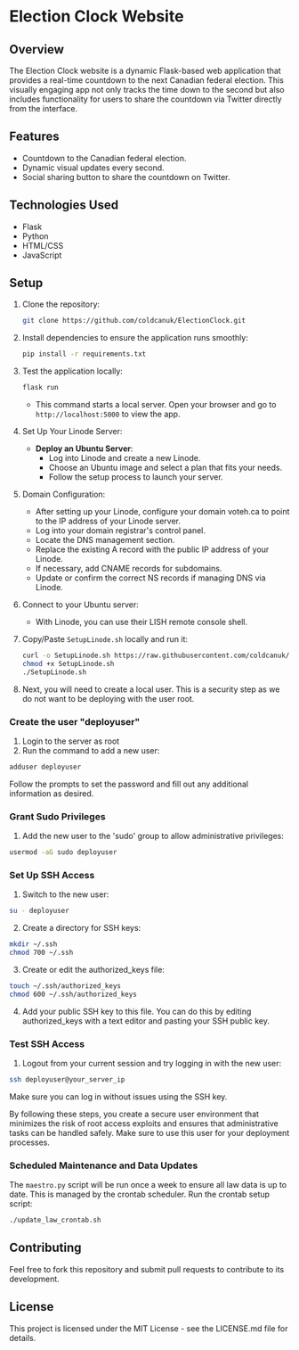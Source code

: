# Election Clock Website

## Overview
The Election Clock website is a dynamic Flask-based web application that provides a real-time countdown to the next Canadian federal election. This visually engaging app not only tracks the time down to the second but also includes functionality for users to share the countdown via Twitter directly from the interface.

## Features
- Countdown to the Canadian federal election.
- Dynamic visual updates every second.
- Social sharing button to share the countdown on Twitter.

## Technologies Used
- Flask
- Python
- HTML/CSS
- JavaScript

## Setup
1. Clone the repository:
   ```bash
   git clone https://github.com/coldcanuk/ElectionClock.git
   ```
2. Install dependencies to ensure the application runs smoothly:
   ```bash
   pip install -r requirements.txt
   ```
3. Test the application locally:
   ```bash
   flask run
   ```
   - This command starts a local server. Open your browser and go to `http://localhost:5000` to view the app.

4. Set Up Your Linode Server:
   - **Deploy an Ubuntu Server**:
     - Log into Linode and create a new Linode.
     - Choose an Ubuntu image and select a plan that fits your needs.
     - Follow the setup process to launch your server.

5. Domain Configuration:
   - After setting up your Linode, configure your domain voteh.ca to point to the IP address of your Linode server.
   - Log into your domain registrar's control panel.
   - Locate the DNS management section.
   - Replace the existing A record with the public IP address of your Linode.
   - If necessary, add CNAME records for subdomains.
   - Update or confirm the correct NS records if managing DNS via Linode.

6. Connect to your Ubuntu server:
   - With Linode, you can use their LISH remote console shell.

7. Copy/Paste `SetupLinode.sh` locally and run it:
   ```bash
   curl -o SetupLinode.sh https://raw.githubusercontent.com/coldcanuk/ElectionClock/main/SetupLinode.sh
   chmod +x SetupLinode.sh
   ./SetupLinode.sh
   ```
   
8. Next, you will need to create a local user. This is a security step as we do not want to be deploying with the user root.
### Create the user "deployuser"
1. Login to the server as root
2. Run the command to add a new user:
```bash
adduser deployuser
```
   Follow the prompts to set the password and fill out any additional information as desired.
### Grant Sudo Privileges
1. Add the new user to the 'sudo' group to allow administrative privileges:
```bash
usermod -aG sudo deployuser
```
### Set Up SSH Access
1. Switch to the new user:
```bash
su - deployuser
```
2. Create a directory for SSH keys:
```bash
mkdir ~/.ssh
chmod 700 ~/.ssh
```
3. Create or edit the authorized_keys file:
```bash
touch ~/.ssh/authorized_keys
chmod 600 ~/.ssh/authorized_keys
```
4. Add your public SSH key to this file. You can do this by editing authorized_keys with a text editor and pasting your SSH public key.
### Test SSH Access
1. Logout from your current session and try logging in with the new user:
```bash
ssh deployuser@your_server_ip
```
Make sure you can log in without issues using the SSH key.

By following these steps, you create a secure user environment that minimizes the risk of root access exploits and ensures that administrative tasks can be handled safely. Make sure to use this user for your deployment processes.

### Scheduled Maintenance and Data Updates
The `maestro.py` script will be run once a week to ensure all law data is up to date. This is managed by the crontab scheduler.
Run the crontab setup script:
```bash
./update_law_crontab.sh
```
## Contributing
Feel free to fork this repository and submit pull requests to contribute to its development.

## License
This project is licensed under the MIT License - see the LICENSE.md file for details.
###